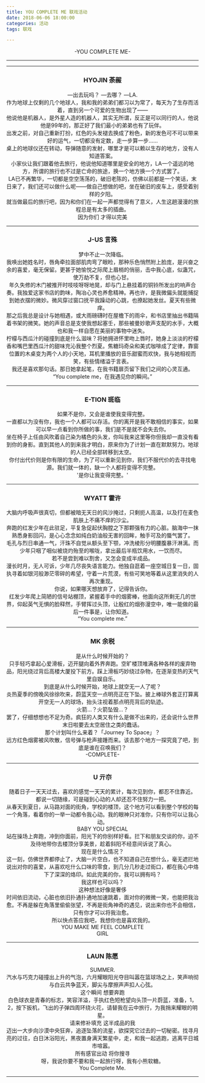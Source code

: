 ```yaml
---
title: YOU COMPLETE ME 联戏活动
date: 2018-06-06 18:00:00
categories: 活动
tags: 联戏

---
```


<center>-YOU COMPLETE ME-

---

<!-- more -->

---

### <center> HYOJIN 荼赧


<center> —出去玩吗？
—去哪？
—LA.

<center> 作为地球上仅剩的几个地球人，我和我的弟弟们都习以为常了，每天为了生存而活着，直到另一个可爱的生物出现了——

<center> 他说他是机器人，是外星人造的机器人，其实无所谓，反正是可以同行的人，他说他是99年的，那正好了我们最小的弟弟也有了玩伴。

<center> 出发之前，对自己重新打扮，红色的头发褪去换成了粉色，新的发色可不可以带来好的运气，一切都没有定数，走一步算一步......

<center> 桌上的地球仪还在转动，导弹随意的发射，哪里才是可以赖以生存的地方，没有人知道答案。

<center> 小家伙让我们跟着他去旅行，他说他知道哪里是安全的地方，LA一个遥远的地方，所谓的旅行也不过是亡命的旅途，换一个地方换一个方式罢了。

<center> LA已不再繁华，一切都是空空荡荡的，破旧老陈的，仿佛以前都是一个笑话，末日来了，我们还可以做什么呢——做自己想做的吧，坐在破旧的皮车上，感受着别样的夕阳。

<center> 就当做最后的旅行吧，因为和你们在一起一声都觉得有了意义，人生这趟漫漫的旅程总是有太多的插曲。

<center> 因为你们
才得以完美

---

### <center> J-US 言殊



<center>梦中不止一次降临。



<center>我唤出她姓名时，唇角牵拉面部肌肉弯了眼睑，那种乐色悄然附上脸庞，是兴奋之余的喜爱，毫无保留。更甚于她愉悦之际爬上眉梢的俏丽，击中我心底，似蛊咒，使万劫不复，但也心甘。



<center>年久失修的木门被推开时吱吱呀呀地晃，却与门上悬挂着的铜铃所发出的响声合奏。我独爱这家书店的韵味，陶冶心灵也养愈精神。再也许，是我微偏头就能捕捉到她衣摆的微妙。微风穿过窗口抚平我躁动的心跳，也撩起她发丝。夏天有些微痒。



<center>那之后我总是设计与她相遇，或大雨磅礴时在屋檐下的雨伞，和书店里抽出书籍隔着书架的微笑。她的声音总是支使我想起塞壬，那些被曼妙歌声支配的水手，大概也和我一样自愿在美丽的事物中迷失。



<center>柠檬与西瓜汁的碰撞到底是什么滋味？将她拥进怀里吻上唇时，她身上淡淡的柠檬香和嘴巴里西瓜汁的甜味充沁我整个烈夏。焦糖玛奇朵和美式咖啡成了定律，靠窗位置的木桌变为两个人的小天地，耳机里播放的音乐甜蜜而欢快，我与她相视而笑，有些情绪溢于言表。



<center>我还是喜欢那句话。那日她拿起笔，在我书籍扉页留下我们之间的心灵互通。




<center>“You complete me，在我遇见你的瞬间。”

---
### <center> E-TION 斑临

<center>如果不是你，又会是谁使我变得完整。




<center>一直都以为没有你，我也一个人都可以存活。你的离开是我不敢相信的事实，如果可以早一点看到你所做的事，我们是不是就不会失去你。



<center>坐在椅子上任由风吹着自己染为橘色的头发，你叫我来这里等你但我却一直没有看到你的身影。直到其他人的到来我才明白，原来你为了计划一直在默默努力。地球的人已经全部转移到太空。



<center>你付出代价则是你有限的生命，为了可以重新见到你，我们不服代价的去寻找电源。我们就一体的，缺一个人都将变得不完整。



<center>'是你让我变得完整。'

---

### <center>WYATT 霍许

<center>大脑内呼吸声很真切，但都被暗无天日的风沙掩过，只剩扼人高温，以及打在麦色肌肤上不痛不痒的沙尘。

<center>奔跑的红发少年在此驻足，平复急促起伏胸膛之下那颗强有力的心脏。脑海中一抹熟悉身影回闪，是心心念念如纯白奶油般无害的回眸，触手可及的蜃气罢了。

<center>毛孔与烈日串通一气，汗珠不自觉从额头至下颚，冲洗棱形分明腰腹暴汗淋漓。而少年只咽了咽似被烧灼殆至的喉咙，拿出最后半瓶饮用水，一饮而尽。


<center>若不是尝到难以割舍，又怎会变成半成品。


<center>漫长时月，无人可诉，少年几尽丧失语言能力。他独自逛着一座空城日复一日，固执寻着如银河般渺茫零碎的希望，守着一片荒漠，有些可笑地等着从这里消失的人再次重现。


<center>你说，如果哪天想放弃了，记得告诉你。


<center>红发少年爬上简陋的信号站棚顶，紧握着手中的烟雾棒，他面向这所剩无几的世界，仰起英气无惧的脸释然，手臂挥过头顶，让殷红的烟弥漫空中，唯一能做的最后一件事是，让你知道。

<center>“You complete me.”

---

### <center> MK 余税



<center>是从什么时候开始的？



<center>只手轻巧拿起心爱滑板，迈开腿向着外界奔跑。空旷楼顶堆满各种各样的废弃物品，阳光绕过背后高楼大厦投下前方。踩上滑板巧妙绕过杂物，在逐渐变热的天气里自娱自乐。



<center>到底是从什么时候开始，地球上就空无一人了呢？



<center>炎热夏季的傍晚风徐徐吹来，蔚蓝天空一点明亮正在下坠。披上棒球外套正打算离开空无一人的球场，抬头注视着那点明亮背后的轨迹。



<center>火箭...？火箭坠毁...？



<center>罢了，仔细想想也不足为奇。疯狂的人类又有什么是做不出来的，还会说什么世界末日啦要去太空居住之类的蠢话。



<center>那个计划叫什么来着？「Journey To Space」？ 



<center>远方红色烟雾被风吹散，信号弹与枪声接踵而来。该去那个地方一探究竟了吧，到底是谁在召唤我们？



<center>-COMPLETE-

---

### <center> U 亓夵

<center>随着日子一天天过去，喜欢的感觉一天天的累计，每次见到你，都忍不住靠近。

<center>都说一切随缘，可是碰到心动的人却还忍不住努力一把。

<center>从春天到夏日，从马路对面的街角，学校的楼顶，这个地方可以看到整个学校的每一个角落，看着你的一举一动都令我心动。我的眼神只对准你，只有你可以让我心动。

<center>BABY YOU SPECIAL

<center>站在操场上奔跑，冲到你面前，阳光下的你别样好看。拦下和朋友交谈的你，迫不及待地带你去楼顶分享美景，趁着斜阳不经意间诉说了真心。

<center>现在是什么情况？

<center>这一刻，仿佛世界都停止了，大脑一片空白，也不知道自己在想什么，毫无遮拦地说出对你的喜爱，从喜欢吃什么口味的零食，到几分几秒走过街口，都在我心中烙下了深深的烙印。如此完美的你，我可以拥有吗？

<center>我这样也可以吗？
<center>这种想法好像是奢侈

<center>时间依旧流动，心脏也依旧扑通扑通地加速跳着，面对你的微微一笑，也能把我治愈。不再是躲在角落里偷偷张望，不再是街角神奇的遇见，说出来你也不会相信，只有你才可以将我治愈。

<center>所以快点答应我吧，我想你也是喜欢我的。

<center>YOU MAKE ME FEEL COMPLETE
<center>GIRL

---

### <center> LAUN 陈愿

<center>SUMMER.


<center>汽水与巧克力碰撞出上升的气泡，六月耀眼阳光夺目叫嚣在篮球场之上，笑声响彻与白云共争蓝天，脚尖与摩擦声声扣人心弦。


<center>这个瞬间 想要奔跑


<center>白色球衣是青春的标志，笑容洋溢，手执红色短枪望向头顶一片蔚蓝，准备，1，2，按下扳机，飞出的子弹四周环绕火花，请替我在云中旅行，为我捎来耀眼的明星。

<center>请来修补填充 这半成品的我


<center>迈出一大步向沙漠中央狂奔，追逐坠落的流星，欲探究它过去的一切秘密。找寻月亮的过往，白日沐浴阳光，黑夜置身满天繁星中，走，和我一起逃跑，逃离平日城市喧嚣。


<center>所有感官出动 将你搜寻


<center>呀，我说你要不要和我一起旅行呀，我有小熊软糖。


<center>You Complete Me.

---